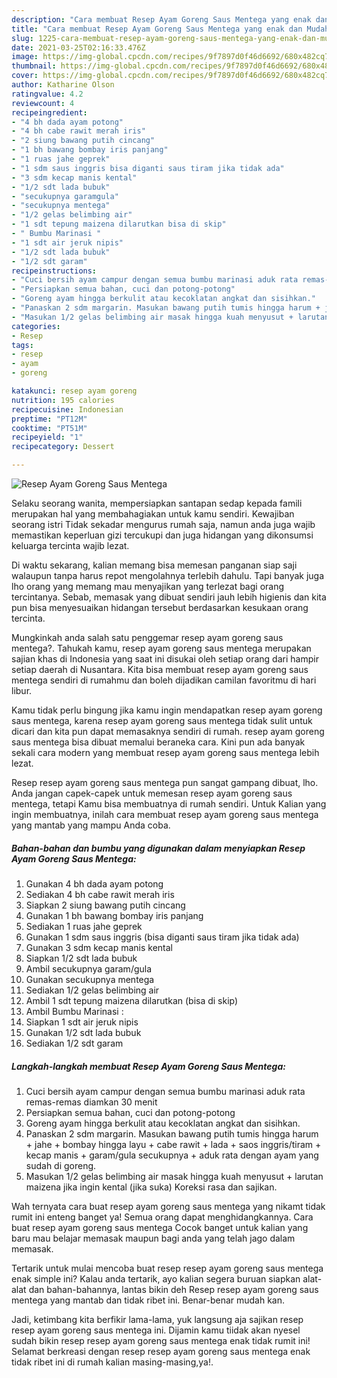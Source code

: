 ```yaml
---
description: "Cara membuat Resep Ayam Goreng Saus Mentega yang enak dan Mudah Dibuat"
title: "Cara membuat Resep Ayam Goreng Saus Mentega yang enak dan Mudah Dibuat"
slug: 1225-cara-membuat-resep-ayam-goreng-saus-mentega-yang-enak-dan-mudah-dibuat
date: 2021-03-25T02:16:33.476Z
image: https://img-global.cpcdn.com/recipes/9f7897d0f46d6692/680x482cq70/resep-ayam-goreng-saus-mentega-foto-resep-utama.jpg
thumbnail: https://img-global.cpcdn.com/recipes/9f7897d0f46d6692/680x482cq70/resep-ayam-goreng-saus-mentega-foto-resep-utama.jpg
cover: https://img-global.cpcdn.com/recipes/9f7897d0f46d6692/680x482cq70/resep-ayam-goreng-saus-mentega-foto-resep-utama.jpg
author: Katharine Olson
ratingvalue: 4.2
reviewcount: 4
recipeingredient:
- "4 bh dada ayam potong"
- "4 bh cabe rawit merah iris"
- "2 siung bawang putih cincang"
- "1 bh bawang bombay iris panjang"
- "1 ruas jahe geprek"
- "1 sdm saus inggris bisa diganti saus tiram jika tidak ada"
- "3 sdm kecap manis kental"
- "1/2 sdt lada bubuk"
- "secukupnya garamgula"
- "secukupnya mentega"
- "1/2 gelas belimbing air"
- "1 sdt tepung maizena dilarutkan bisa di skip"
- " Bumbu Marinasi "
- "1 sdt air jeruk nipis"
- "1/2 sdt lada bubuk"
- "1/2 sdt garam"
recipeinstructions:
- "Cuci bersih ayam campur dengan semua bumbu marinasi aduk rata remas-remas diamkan 30 menit"
- "Persiapkan semua bahan, cuci dan potong-potong"
- "Goreng ayam hingga berkulit atau kecoklatan angkat dan sisihkan."
- "Panaskan 2 sdm margarin. Masukan bawang putih tumis hingga harum + jahe + bombay hingga layu + cabe rawit + lada + saos inggris/tiram + kecap manis + garam/gula secukupnya + aduk rata dengan ayam yang sudah di goreng."
- "Masukan 1/2 gelas belimbing air masak hingga kuah menyusut + larutan maizena jika ingin kental (jika suka) Koreksi rasa dan sajikan."
categories:
- Resep
tags:
- resep
- ayam
- goreng

katakunci: resep ayam goreng 
nutrition: 195 calories
recipecuisine: Indonesian
preptime: "PT12M"
cooktime: "PT51M"
recipeyield: "1"
recipecategory: Dessert

---
```



![Resep Ayam Goreng Saus Mentega](https://img-global.cpcdn.com/recipes/9f7897d0f46d6692/680x482cq70/resep-ayam-goreng-saus-mentega-foto-resep-utama.jpg)

Selaku seorang wanita, mempersiapkan santapan sedap kepada famili merupakan hal yang membahagiakan untuk kamu sendiri. Kewajiban seorang istri Tidak sekadar mengurus rumah saja, namun anda juga wajib memastikan keperluan gizi tercukupi dan juga hidangan yang dikonsumsi keluarga tercinta wajib lezat.

Di waktu  sekarang, kalian memang bisa memesan panganan siap saji walaupun tanpa harus repot mengolahnya terlebih dahulu. Tapi banyak juga lho orang yang memang mau menyajikan yang terlezat bagi orang tercintanya. Sebab, memasak yang dibuat sendiri jauh lebih higienis dan kita pun bisa menyesuaikan hidangan tersebut berdasarkan kesukaan orang tercinta. 



Mungkinkah anda salah satu penggemar resep ayam goreng saus mentega?. Tahukah kamu, resep ayam goreng saus mentega merupakan sajian khas di Indonesia yang saat ini disukai oleh setiap orang dari hampir setiap daerah di Nusantara. Kita bisa membuat resep ayam goreng saus mentega sendiri di rumahmu dan boleh dijadikan camilan favoritmu di hari libur.

Kamu tidak perlu bingung jika kamu ingin mendapatkan resep ayam goreng saus mentega, karena resep ayam goreng saus mentega tidak sulit untuk dicari dan kita pun dapat memasaknya sendiri di rumah. resep ayam goreng saus mentega bisa dibuat memalui beraneka cara. Kini pun ada banyak sekali cara modern yang membuat resep ayam goreng saus mentega lebih lezat.

Resep resep ayam goreng saus mentega pun sangat gampang dibuat, lho. Anda jangan capek-capek untuk memesan resep ayam goreng saus mentega, tetapi Kamu bisa membuatnya di rumah sendiri. Untuk Kalian yang ingin membuatnya, inilah cara membuat resep ayam goreng saus mentega yang mantab yang mampu Anda coba.

<!--inarticleads1-->

##### Bahan-bahan dan bumbu yang digunakan dalam menyiapkan Resep Ayam Goreng Saus Mentega:

1. Gunakan 4 bh dada ayam potong
1. Sediakan 4 bh cabe rawit merah iris
1. Siapkan 2 siung bawang putih cincang
1. Gunakan 1 bh bawang bombay iris panjang
1. Sediakan 1 ruas jahe geprek
1. Gunakan 1 sdm saus inggris (bisa diganti saus tiram jika tidak ada)
1. Gunakan 3 sdm kecap manis kental
1. Siapkan 1/2 sdt lada bubuk
1. Ambil secukupnya garam/gula
1. Gunakan secukupnya mentega
1. Sediakan 1/2 gelas belimbing air
1. Ambil 1 sdt tepung maizena dilarutkan (bisa di skip)
1. Ambil  Bumbu Marinasi :
1. Siapkan 1 sdt air jeruk nipis
1. Gunakan 1/2 sdt lada bubuk
1. Sediakan 1/2 sdt garam




<!--inarticleads2-->

##### Langkah-langkah membuat Resep Ayam Goreng Saus Mentega:

1. Cuci bersih ayam campur dengan semua bumbu marinasi aduk rata remas-remas diamkan 30 menit
1. Persiapkan semua bahan, cuci dan potong-potong
1. Goreng ayam hingga berkulit atau kecoklatan angkat dan sisihkan.
1. Panaskan 2 sdm margarin. Masukan bawang putih tumis hingga harum + jahe + bombay hingga layu + cabe rawit + lada + saos inggris/tiram + kecap manis + garam/gula secukupnya + aduk rata dengan ayam yang sudah di goreng.
1. Masukan 1/2 gelas belimbing air masak hingga kuah menyusut + larutan maizena jika ingin kental (jika suka) Koreksi rasa dan sajikan.




Wah ternyata cara buat resep ayam goreng saus mentega yang nikamt tidak rumit ini enteng banget ya! Semua orang dapat menghidangkannya. Cara buat resep ayam goreng saus mentega Cocok banget untuk kalian yang baru mau belajar memasak maupun bagi anda yang telah jago dalam memasak.

Tertarik untuk mulai mencoba buat resep resep ayam goreng saus mentega enak simple ini? Kalau anda tertarik, ayo kalian segera buruan siapkan alat-alat dan bahan-bahannya, lantas bikin deh Resep resep ayam goreng saus mentega yang mantab dan tidak ribet ini. Benar-benar mudah kan. 

Jadi, ketimbang kita berfikir lama-lama, yuk langsung aja sajikan resep resep ayam goreng saus mentega ini. Dijamin kamu tiidak akan nyesel sudah bikin resep resep ayam goreng saus mentega enak tidak rumit ini! Selamat berkreasi dengan resep resep ayam goreng saus mentega enak tidak ribet ini di rumah kalian masing-masing,ya!.

